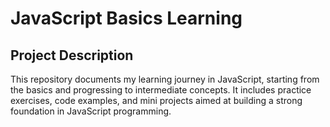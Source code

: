 # JavaScript Basics Learning

## Project Description
This repository documents my learning journey in JavaScript, starting from the basics and progressing to intermediate concepts. It includes practice exercises, code examples, and mini projects aimed at building a strong foundation in JavaScript programming.
